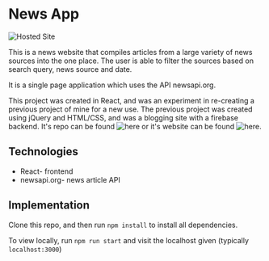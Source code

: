 # News App

![Hosted Site](https://lucyod10.github.io/news-app/)

This is a news website that compiles articles from a large variety of news sources into the one place. The user is able to filter the sources based on search query, news source and date.

It is a single page application which uses the API newsapi.org.

This project was created in React, and was an experiment in re-creating a previous project of mine for a new use. The previous project was created using jQuery and HTML/CSS, and was a blogging site with a firebase backend. It's repo can be found ![here](https://github.com/lucyod10/Noggin-News) or it's website can be found ![here](https://lucyod10.github.io/Noggin-News/).

## Technologies

- React- frontend
- newsapi.org- news article API

## Implementation

Clone this repo, and then run `npm install` to install all dependencies.

To view locally, run `npm run start` and visit the localhost given (typically `localhost:3000`)
